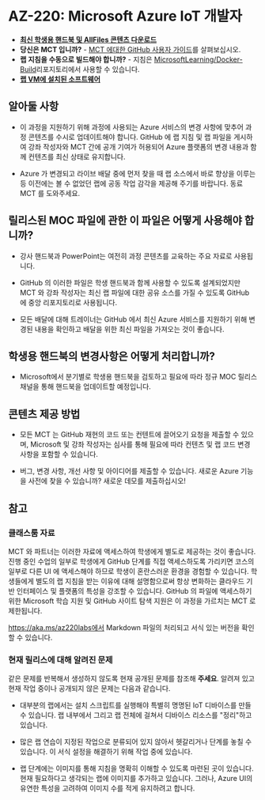 ﻿# AZ-220: Microsoft Azure IoT 개발자

- **[최신 학생용 핸드북 및 AllFiles 콘텐츠 다운로드](../../releases/latest)**
- **당신은 MCT 입니까?** -  [MCT 에대한 GitHub 사용자 가이드](https://microsoftlearning.github.io/MCT-User-Guide-KO/)를 살펴보십시오.
- **랩 지침을 수동으로 빌드해야 합니까?** - 지침은 [MicrosoftLearning/Docker-Build](https://github.com/MicrosoftLearning/Docker-Build)리포지토리에서 사용할 수 있습니다.
- **[랩 VM에 설치된 소프트웨어](lab.md)**

## 알아둘 사항

- 이 과정을 지원하기 위해 과정에 사용되는 Azure 서비스의 변경 사항에 맞추어 과정 콘텐츠를 수시로 업데이트해야 합니다. GitHub 에 랩 지침 및 랩 파일을 게시하여 강좌 작성자와 MCT 간에 공개 기여가 허용되어 Azure 플랫폼의 변경 내용과 함께 컨텐츠를 최신 상태로 유지합니다.

- Azure 가 변경되고 라이브 배달 중에 먼저 찾을 때 랩 소스에서 바로 향상을 이루는 등 이전에는 볼 수 없었던 랩에 공동 작업 감각을 제공해 주기를 바랍니다. 동료 MCT 를 도와주세요.

## 릴리스된 MOC 파일에 관한 이 파일은 어떻게 사용해야 합니까?

- 강사 핸드북과 PowerPoint는 여전히 과정 콘텐츠를 교육하는 주요 자료로 사용됩니다.

- GitHub 의 이러한 파일은 학생 핸드북과 함께 사용할 수 있도록 설계되었지만 MCT 와 강좌 작성자는 최신 랩 파일에 대한 공유 소스를 가질 수 있도록 GitHub 에 중앙 리포지토리로 사용됩니다.

- 모든 배달에 대해 트레이너는 GitHub 에서 최신 Azure 서비스를 지원하기 위해 변경된 내용을 확인하고 배달을 위한 최신 파일을 가져오는 것이 좋습니다.

## 학생용 핸드북의 변경사항은 어떻게 처리합니까?

- Microsoft에서 분기별로 학생용 핸드북을 검토하고 필요에 따라 정규 MOC 릴리스 채널을 통해 핸드북을 업데이트할 예정입니다.

## 콘텐츠 제공 방법

- 모든 MCT 는 GitHub 재현의 코드 또는 컨텐트에 끌어오기 요청을 제출할 수 있으며, Microsoft 및 강좌 작성자는 심사를 통해 필요에 따라 컨텐츠 및 랩 코드 변경 사항을 포함할 수 있습니다.

- 버그, 변경 사항, 개선 사항 및 아이디어를 제출할 수 있습니다.  새로운 Azure 기능을 사전에 찾을 수 있습니까? 새로운 데모를 제출하십시오!

## 참고

### 클래스룸 자료

MCT 와 파트너는 이러한 자료에 액세스하여 학생에게 별도로 제공하는 것이 좋습니다. 진행 중인 수업의 일부로 학생에게 GitHub 단계를 직접 액세스하도록 가리키면 코스의 일부로 다른 UI 에 액세스해야 하므로 학생이 혼란스러운 환경을 경험할 수 있습니다. 학생들에게 별도의 랩 지침을 받는 이유에 대해 설명함으로써 항상 변화하는 클라우드 기반 인터페이스 및 플랫폼의 특성을 강조할 수 있습니다. GitHub 의 파일에 액세스하기 위한 Microsoft 학습 지원 및 GitHub 사이트 탐색 지원은 이 과정을 가르치는 MCT 로 제한됩니다.

https://aka.ms/az220labs에서 Markdown 파일의 처리되고 서식 있는 버전을 확인할 수 있습니다.

### 현재 릴리스에 대해 알려진 문제

같은 문제를 반복해서 생성하지 않도록 현재 공개된 문제를 참조해 **주세요**. 알려져 있고 현재 작업 중이나 공개되지 않은 문제는 다음과 같습니다.

* 대부분의 랩에서는 설치 스크립트를 실행해야 특별히 명명된 IoT 디바이스를 만들 수 있습니다. 랩 내부에서 그리고 랩 전체에 걸쳐서 디바이스 리소스를 "정리"하고 있습니다.

* 많은 랩 연습이 지정된 작업으로 분류되어 있지 않아서 헷갈리거나 단계를 놓칠 수 있습니다. 이 서식 설정을 해결하기 위해 작업 중에 있습니다.

* 랩 단계에는 이미지를 통해 지침을 명확히 이해할 수 있도록 마련된 곳이 있습니다. 현재 필요하다고 생각되는 랩에 이미지를 추가하고 있습니다. 그러나, Azure UI의 유연한 특성을 고려하여 이미지 수를 적게 유지하려고 합니다.
